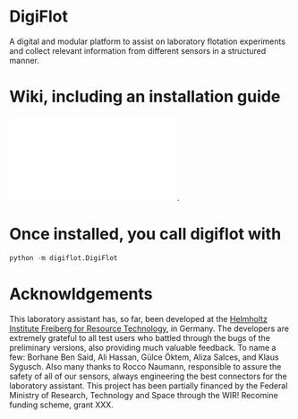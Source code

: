 # DigiFlot

A digital and modular platform to assist on laboratory flotation experiments and collect relevant information from different sensors in a structured manner.

# Wiki, including an installation guide

![wiki](docs/welcome.md).

# Once installed, you call digiflot with 

```python
python -m digiflot.DigiFlot
``` 
# Acknowldgements
This laboratory assistant has, so far, been developed at the [Helmholtz Institute Freiberg for Resource Technology](https://hzdr.de/hif), in Germany. 
The developers are extremely grateful to all test users who battled through the bugs of the preliminary versions, also providing much valuable feedback. To name a few: Borhane Ben Said, Ali Hassan, Gülce Öktem, Aliza Salces, and Klaus Sygusch.
Also many thanks to Rocco Naumann, responsible to assure the safety of all of our sensors, always engineering the best connectors for the laboratory assistant.
This project has been partially financed by the Federal Ministry of Research, Technology and Space through the WIR! Recomine funding scheme, grant XXX. 
